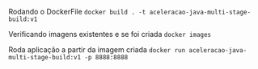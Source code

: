 Rodando o DockerFile 
`docker build . -t aceleracao-java-multi-stage-build:v1`

Verificando imagens existentes e se foi criada
`docker images`

Roda aplicação a partir da imagem criada
`docker run aceleracao-java-multi-stage-build:v1 -p 8888:8888`
